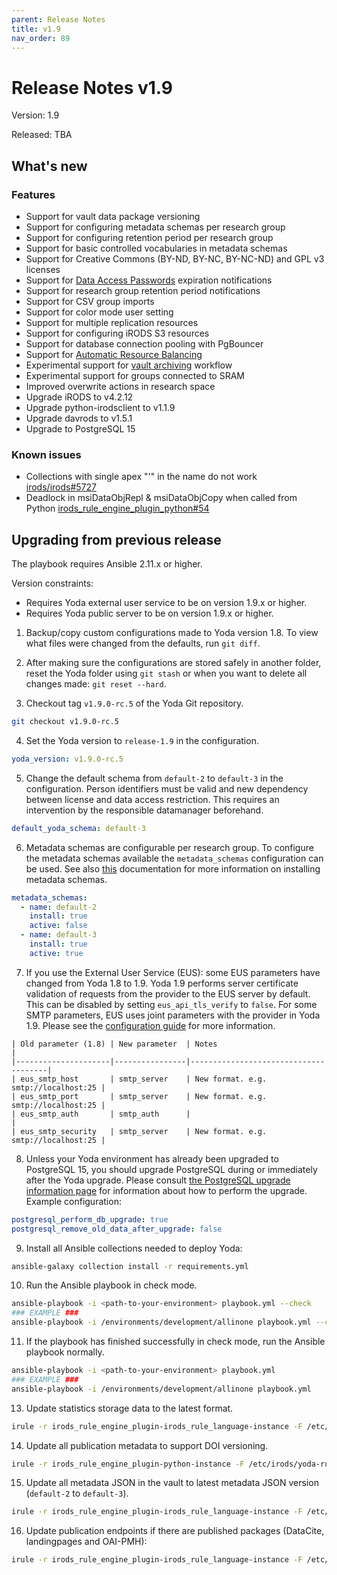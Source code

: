```yaml
---
parent: Release Notes
title: v1.9
nav_order: 89
---
```

# Release Notes v1.9

Version: 1.9

Released: TBA

## What's new
### Features
- Support for vault data package versioning
- Support for configuring metadata schemas per research group
- Support for configuring retention period per research group
- Support for basic controlled vocabularies in metadata schemas
- Support for Creative Commons (BY-ND, BY-NC, BY-NC-ND) and GPL v3 licenses
- Support for [Data Access Passwords](../design/overview/authentication.md) expiration notifications
- Support for research group retention period notifications
- Support for CSV group imports
- Support for color mode user setting
- Support for multiple replication resources
- Support for configuring iRODS S3 resources
- Support for database connection pooling with PgBouncer
- Support for [Automatic Resource Balancing](../design/processes/automatic-resource-balancing.md)
- Experimental support for [vault archiving](../design/overview/vault-archive.md) workflow
- Experimental support for groups connected to SRAM
- Improved overwrite actions in research space
- Upgrade iRODS to v4.2.12
- Upgrade python-irodsclient to v1.1.9
- Upgrade davrods to v1.5.1
- Upgrade to PostgreSQL 15

### Known issues
- Collections with single apex "'" in the name do not work [irods/irods#5727](https://github.com/irods/irods/issues/5727)
- Deadlock in msiDataObjRepl & msiDataObjCopy when called from Python [irods_rule_engine_plugin_python#54](https://github.com/irods/irods_rule_engine_plugin_python/issues/54)

## Upgrading from previous release
The playbook requires Ansible 2.11.x or higher.

Version constraints:
* Requires Yoda external user service to be on version 1.9.x or higher.
* Requires Yoda public server to be on version 1.9.x or higher.

1. Backup/copy custom configurations made to Yoda version 1.8.
To view what files were changed from the defaults, run `git diff`.

2. After making sure the configurations are stored safely in another folder, reset the Yoda folder using `git stash` or when you want to delete all changes made: `git reset --hard`.

3. Checkout tag `v1.9.0-rc.5` of the Yoda Git repository.
```bash
git checkout v1.9.0-rc.5
```

4. Set the Yoda version to `release-1.9` in the configuration.
```yaml
yoda_version: v1.9.0-rc.5
```

5. Change the default schema from `default-2` to `default-3` in the configuration.
Person identifiers must be valid and new dependency between license and data access restriction.
This requires an intervention by the responsible datamanager beforehand.
```yaml
default_yoda_schema: default-3
```

6. Metadata schemas are configurable per research group.
To configure the metadata schemas available the `metadata_schemas` configuration can be used.
See also [this](../administration/installing-metadata-schemas.md) documentation for more information on installing metadata schemas.
```yaml
metadata_schemas:
  - name: default-2
    install: true
    active: false
  - name: default-3
    install: true
    active: true
```

7. If you use the External User Service (EUS): some EUS parameters have changed from Yoda 1.8 to 1.9. Yoda 1.9 performs server certificate validation of requests from the provider to the EUS server by default. This can be disabled by setting `eus_api_tls_verify` to `false`. For some SMTP parameters, EUS uses joint parameters with the provider in Yoda 1.9. Please see the [configuration guide](../administration/configuring-yoda.md) for more information.
```
| Old parameter (1.8) | New parameter  | Notes                                |
|---------------------|----------------|--------------------------------------|
| eus_smtp_host       | smtp_server    | New format. e.g. smtp://localhost:25 |
| eus_smtp_port       | smtp_server    | New format. e.g. smtp://localhost:25 |
| eus_smtp_auth       | smtp_auth      |                                      |
| eus_smtp_security   | smtp_server    | New format. e.g. smtp://localhost:25 |
```

8. Unless your Yoda environment has already been upgraded to PostgreSQL 15, you should upgrade PostgreSQL during or immediately after the Yoda upgrade. Please consult [the PostgreSQL upgrade information page](../administration/upgrading-postgresql.md) for information about how to perform the upgrade. Example configuration:
```yaml
postgresql_perform_db_upgrade: true
postgresql_remove_old_data_after_upgrade: false
```

9. Install all Ansible collections needed to deploy Yoda:
```bash
ansible-galaxy collection install -r requirements.yml
```

10. Run the Ansible playbook in check mode.
```bash
ansible-playbook -i <path-to-your-environment> playbook.yml --check
### EXAMPLE ###
ansible-playbook -i /environments/development/allinone playbook.yml --check
```

11. If the playbook has finished successfully in check mode, run the Ansible playbook normally.
```bash
ansible-playbook -i <path-to-your-environment> playbook.yml
### EXAMPLE ###
ansible-playbook -i /environments/development/allinone playbook.yml
```

13. Update statistics storage data to the latest format.
```bash
irule -r irods_rule_engine_plugin-irods_rule_language-instance -F /etc/irods/yoda-ruleset/tools/transform-storage-data.r
```

14. Update all publication metadata to support DOI versioning.
```bash
irule -r irods_rule_engine_plugin-python-instance -F /etc/irods/yoda-ruleset/tools/transform-existing-publications.r
```

15. Update all metadata JSON in the vault to latest metadata JSON version (`default-2` to `default-3`).
```bash
irule -r irods_rule_engine_plugin-irods_rule_language-instance -F /etc/irods/yoda-ruleset/tools/check-metadata-for-schema-updates.r
```

16. Update publication endpoints if there are published packages (DataCite, landingpages and OAI-PMH):
```bash
irule -r irods_rule_engine_plugin-irods_rule_language-instance -F /etc/irods/yoda-ruleset/tools/update-publications.r
```
